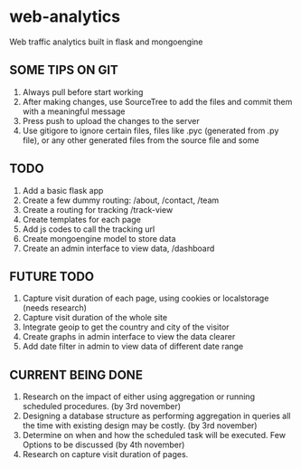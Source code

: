 # web-analytics
Web traffic analytics built in flask and mongoengine

## SOME TIPS ON GIT

1. Always pull before start working
2. After making changes, use SourceTree to add the files and commit them with a meaningful message
3. Press push to upload the changes to the server
4. Use gitigore to ignore certain files, files like .pyc (generated from .py file), or any other generated files from the source file and some 

## TODO
1. Add a basic flask app
2. Create a few dummy routing: /about, /contact, /team
3. Create a routing for tracking /track-view
4. Create templates for each page
5. Add js codes to call the tracking url
6. Create mongoengine model to store data
7. Create an admin interface to view data, /dashboard

## FUTURE TODO
1. Capture visit duration of each page, using cookies or localstorage (needs research)
2. Capture visit duration of the whole site
3. Integrate geoip to get the country and city of the visitor
4. Create graphs in admin interface to view the data clearer
5. Add date filter in admin to view data of different date range

## CURRENT BEING DONE
1. Research on the impact of either using aggregation or running scheduled procedures. (by 3rd november)
2. Designing a database structure as performing aggregation in queries all the time with existing design may be costly. (by 3rd november)
3. Determine on when and how the scheduled task will be executed. Few Options to be discussed (by 4th november)
4. Research on capture visit duration of pages.

